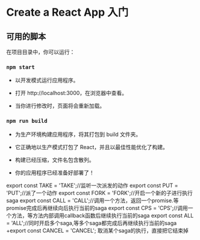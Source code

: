 # Create a React App 入门

## 可用的脚本

在项目目录中，你可以运行：

### `npm start`

- 以开发模式运行应用程序。
- 打开 http://localhost:3000，在浏览器中查看。

- 当你进行修改时，页面将会重新加载。

### `npm run build`

- 为生产环境构建应用程序，将其打包到 build 文件夹。
- 它正确地以生产模式打包了 React，并且以最佳性能优化了构建。

- 构建已经压缩，文件名包含散列。
- 你的应用程序已经准备好部署了！

export const TAKE = 'TAKE';//监听一次派发的动作
export const PUT = 'PUT';//派了一个动作
export const FORK = 'FORK';//开启一个新的子进行执行saga
export const CALL = 'CALL';//调用一个方法，返回一个promise.等promise完成后再继续向后执行当前的saga
export const CPS = 'CPS';//调用一个方法，等方法内部调用callback函数后继续执行当前的saga
export const ALL = 'ALL';//同时开启多个saga,等多个saga都完成后再继续执行当前的saga
+export const CANCEL = 'CANCEL'; 取消某个saga的执行，直接把它结束掉